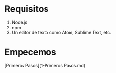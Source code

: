 # Requisitos

1. Node.js
2. npm
3. Un editor de texto como Atom, Sublime Text, etc.

# Empecemos

[Primeros Pasos](1-Primeros Pasos.md)

